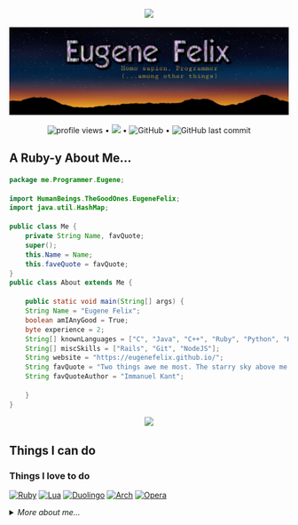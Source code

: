 <p align="center">
<img src="https://readme-typing-svg.herokuapp.com?font=ariel&color=%2338D7F7&center=true&lines=Greetings%2C+Fellow+human!"></p>
<p align="center">
<img src="assets/imgs/banner.jpg"></p>
<p align="center">
  <img src="https://gpvc.arturio.dev/EugeneFelix" alt="profile views"> •  
  <a href="https://twitter.com/intent/follow?screen_name=EugeneFelixis&tw_p=followbutton"><img src="https://img.shields.io/twitter/follow/EugeneFelixis?label=%40EugeneFelix&style=for-the-badge"></a> • <img alt="GitHub" src="https://img.shields.io/github/license/EugeneFelix/EugeneFelix?style=for-the-badge"> •
  <img alt="GitHub last commit" src="https://img.shields.io/github/last-commit/EugeneFelix/EugeneFelix?style=for-the-badge">
</p>
<h2>A Ruby-y About Me...</h2>

```java
package me.Programmer.Eugene;

import HumanBeings.TheGoodOnes.EugeneFelix;
import java.util.HashMap;

public class Me {
    private String Name, favQuote;
    super();
    this.Name = Name;
    this.faveQuote = favQuote;
}
public class About extends Me {

    public static void main(String[] args) {
    String Name = "Eugene Felix";
    boolean amIAnyGood = True;
    byte experience = 2;
    String[] knownLanguages = ["C", "Java", "C++", "Ruby", "Python", "Haskell", "APL", "Javascript","PHP", "Go", "R"];
    String[] miscSkills = ["Rails", "Git", "NodeJS"];
    String website = "https://eugenefelix.github.io/";
    String favQuote = "Two things awe me most. The starry sky above me and the moral law within me.";
    String favQuoteAuthor = "Immanuel Kant";

    }
}
```
<p align="center">
 <img src="https://github-readme-stats.vercel.app/api?username=EugeneFelix&show_icons=true&theme=gotham"</img>
</p>


<p align="center">
<h2>Things I can do</h2>
<h3>Things I love to do</h3>
</p>

[![Ruby](https://img.shields.io/badge/Ruby-CC342D?style=for-the-badge&logo=ruby&logoColor=white)](https://www.ruby-lang.org)
[![Lua](https://img.shields.io/badge/Lua-2C2D72?style=for-the-badge&logo=lua&logoColor=white)](https://lua.org/)
[![Duolingo](https://img.shields.io/badge/Duolingo-58CC02?style=for-the-badge&logo=Duolingo&logoColor=white)](https://duolingo.com/eugenefelix)
[![Arch](https://img.shields.io/badge/Arch_Linux-1793D1?style=for-the-badge&logo=arch-linux&logoColor=white)](https://archlinux.org/)
[![Opera](https://img.shields.io/badge/Opera-FF1B2D?style=for-the-badge&logo=Opera&logoColor=white)](https://opera.com)
<details><Summary><em>More about me...</summary>
<h5 align="center"><em> Languages </em></h5>
<p align="center"> <img src="https://github-readme-stats.vercel.app/api/top-langs/?username=EugeneFelix&layout=compact&theme=gotham"></img>
</p>
<hr>
<h5 align="center"><em>Statistics & Activity</em></h5>
<p align="center">
 <img src="https://github-readme-streak-stats.herokuapp.com/?user=EugeneFelix&theme=gotham"</img>
</p>
<p align="center">
<img src="https://activity-graph.herokuapp.com/graph?username=eugenefelix&theme=gotham"></img>
</p>
<hr>
<h5 align="center"><em> Trophies </em></h5>

<p align="center"><img src="https://github-profile-trophy.vercel.app/?username=eugenefelix&theme=onedark"></img></p>
<h3 align="center">What am I reading now?</h3>
<a href="https://www.goodreads.com/user/show/94156980-eugene"><img src="https://goodreads-status.vercel.app/api/book" alt="GoodReads reading" width="350" /></a>
</details>

